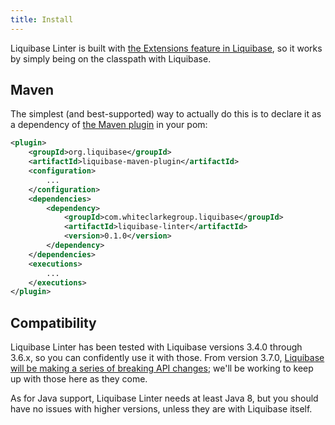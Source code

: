 ```yaml
---
title: Install
---
```


Liquibase Linter is built with [the Extensions feature in Liquibase](https://liquibase.jira.com/wiki/spaces/CONTRIB/overview), so it works by simply being on the classpath with Liquibase.

## Maven

The simplest (and best-supported) way to actually do this is to declare it as a dependency of [the Maven plugin](http://www.liquibase.org/documentation/maven/) in your pom:

```xml
<plugin>
    <groupId>org.liquibase</groupId>
    <artifactId>liquibase-maven-plugin</artifactId>
    <configuration>
        ...
    </configuration>
    <dependencies>
        <dependency>
            <groupId>com.whiteclarkegroup.liquibase</groupId>
            <artifactId>liquibase-linter</artifactId>
            <version>0.1.0</version>
        </dependency>
    </dependencies>
    <executions>
        ...
    </executions>
</plugin>
```

## Compatibility

Liquibase Linter has been tested with Liquibase versions 3.4.0 through 3.6.x, so you can confidently use it with those. From version 3.7.0, [Liquibase will be making a series of breaking API changes](https://www.liquibase.org/2018/04/liquibase-3-6-0-released.html#looking-forward-api-changes); we'll be working to keep up with those here as they come.

As for Java support, Liquibase Linter needs at least Java 8, but you should have no issues with higher versions, unless they are with Liquibase itself.
